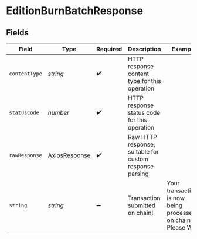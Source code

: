 # EditionBurnBatchResponse


## Fields

| Field                                                           | Type                                                            | Required                                                        | Description                                                     | Example                                                         |
| --------------------------------------------------------------- | --------------------------------------------------------------- | --------------------------------------------------------------- | --------------------------------------------------------------- | --------------------------------------------------------------- |
| `contentType`                                                   | *string*                                                        | :heavy_check_mark:                                              | HTTP response content type for this operation                   |                                                                 |
| `statusCode`                                                    | *number*                                                        | :heavy_check_mark:                                              | HTTP response status code for this operation                    |                                                                 |
| `rawResponse`                                                   | [AxiosResponse](https://axios-http.com/docs/res_schema)         | :heavy_check_mark:                                              | Raw HTTP response; suitable for custom response parsing         |                                                                 |
| `string`                                                        | *string*                                                        | :heavy_minus_sign:                                              | Transaction submitted on chain!                                 | Your transactions is now being processed on chain. Please Wait! |